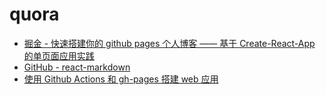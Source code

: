 # quora

* [掘金 - 快速搭建你的 github pages 个人博客 —— 基于 Create-React-App 的单页面应用实践](https://juejin.cn/post/6844903556772954126)
* [GitHub - react-markdown](https://github.com/remarkjs/react-markdown)
* [使用 Github Actions 和 gh-pages 搭建 web 应用](https://juejin.cn/post/7035977625604456462)
